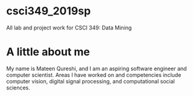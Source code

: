 # csci349_2019sp

All lab and project work for CSCI 349: Data Mining

# A little about me
My name is Mateen Qureshi, and I am an aspiring software engineer and computer scientist. Areas I have worked on
and competencies include computer vision, digital signal processing, and computational social sciences.

